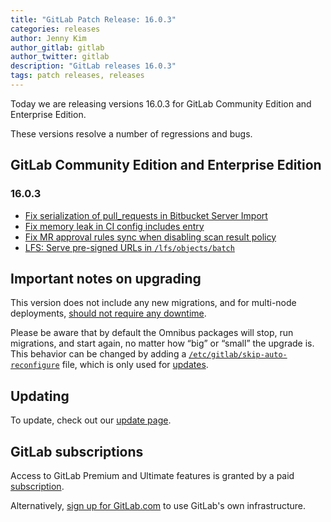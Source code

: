 ```yaml
---
title: "GitLab Patch Release: 16.0.3"
categories: releases
author: Jenny Kim
author_gitlab: gitlab
author_twitter: gitlab
description: "GitLab releases 16.0.3"
tags: patch releases, releases
---
```


<!-- For detailed instructions on how to complete this, please see https://gitlab.com/gitlab-org/release/docs/-/blob/master/general/patch/blog-post.md -->

Today we are releasing versions 16.0.3 for GitLab Community Edition and Enterprise Edition.

These versions resolve a number of regressions and bugs.

## GitLab Community Edition and Enterprise Edition

### 16.0.3

* [Fix serialization of pull_requests in Bitbucket Server Import](https://gitlab.com/gitlab-org/gitlab/-/merge_requests/122395)
* [Fix memory leak in CI config includes entry](https://gitlab.com/gitlab-org/gitlab/-/merge_requests/122539)
* [Fix MR approval rules sync when disabling scan result policy](https://gitlab.com/gitlab-org/gitlab/-/merge_requests/122466)
* [LFS: Serve pre-signed URLs in `/lfs/objects/batch`](https://gitlab.com/gitlab-org/gitlab/-/merge_requests/122349)

## Important notes on upgrading

This version does not include any new migrations, and for multi-node deployments, [should not require any downtime](https://docs.gitlab.com/ee/update/#upgrading-without-downtime).

Please be aware that by default the Omnibus packages will stop, run migrations,
and start again, no matter how “big” or “small” the upgrade is. This behavior
can be changed by adding a [`/etc/gitlab/skip-auto-reconfigure`](http://docs.gitlab.com/omnibus/update/README.html) file,
which is only used for [updates](https://docs.gitlab.com/omnibus/update/README.html).

## Updating

To update, check out our [update page](/update/).

## GitLab subscriptions

Access to GitLab Premium and Ultimate features is granted by a paid [subscription](/pricing/).

Alternatively, [sign up for GitLab.com](https://gitlab.com/users/sign_in)
to use GitLab's own infrastructure.
